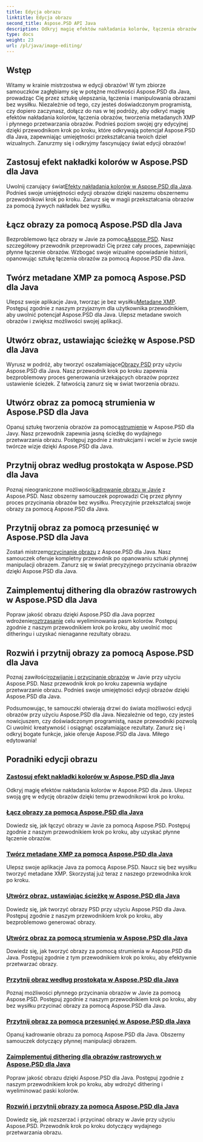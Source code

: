 ```yaml
---
title: Edycja obrazu
linktitle: Edycja obrazu
second_title: Aspose.PSD API Java
description: Odkryj magię efektów nakładania kolorów, łączenia obrazów i płynnego przetwarzania obrazów za pomocą Aspose.PSD. Ulepsz swoją grę w edycję obrazu dzięki naszym przewodnikom.
type: docs
weight: 23
url: /pl/java/image-editing/
---
```

## Wstęp 

Witamy w krainie mistrzostwa w edycji obrazów! W tym zbiorze samouczków zagłębiamy się w potężne możliwości Aspose.PSD dla Java, prowadząc Cię przez sztukę ulepszania, łączenia i manipulowania obrazami bez wysiłku. Niezależnie od tego, czy jesteś doświadczonym programistą, czy dopiero zaczynasz, dołącz do nas w tej podróży, aby odkryć magię efektów nakładania kolorów, łączenia obrazów, tworzenia metadanych XMP i płynnego przetwarzania obrazów. Podnieś poziom swojej gry edycyjnej dzięki przewodnikom krok po kroku, które odkrywają potencjał Aspose.PSD dla Java, zapewniając umiejętności przekształcania twoich dzieł wizualnych. Zanurzmy się i odkryjmy fascynujący świat edycji obrazów!

## Zastosuj efekt nakładki kolorów w Aspose.PSD dla Java

 Uwolnij czarujący świat[Efekty nakładania kolorów w Aspose.PSD dla Java](./color-overlay-effect/). Podnieś swoje umiejętności edycji obrazów dzięki naszemu obszernemu przewodnikowi krok po kroku. Zanurz się w magii przekształcania obrazów za pomocą żywych nakładek bez wysiłku.

## Łącz obrazy za pomocą Aspose.PSD dla Java

 Bezproblemowo łącz obrazy w Javie za pomocą[Aspose.PSD](./combine-images/). Nasz szczegółowy przewodnik przeprowadzi Cię przez cały proces, zapewniając płynne łączenie obrazów. Wzbogać swoje wizualne opowiadanie historii, opanowując sztukę łączenia obrazów za pomocą Aspose.PSD dla Java.

## Twórz metadane XMP za pomocą Aspose.PSD dla Java

 Ulepsz swoje aplikacje Java, tworząc je bez wysiłku[Metadane XMP](./create-xmp-metadata/). Postępuj zgodnie z naszym przyjaznym dla użytkownika przewodnikiem, aby uwolnić potencjał Aspose.PSD dla Java. Ulepsz metadane swoich obrazów i zwiększ możliwości swojej aplikacji.

## Utwórz obraz, ustawiając ścieżkę w Aspose.PSD dla Java

 Wyrusz w podróż, aby tworzyć oszałamiające[Obrazy PSD](./create-image-by-setting-path/) przy użyciu Aspose.PSD dla Java. Nasz przewodnik krok po kroku zapewnia bezproblemowy proces generowania urzekających obrazów poprzez ustawienie ścieżek. Z łatwością zanurz się w świat tworzenia obrazu.

## Utwórz obraz za pomocą strumienia w Aspose.PSD dla Java

 Opanuj sztukę tworzenia obrazów za pomocą[strumienie](./create-image-using-stream/) w Aspose.PSD dla Javy. Nasz przewodnik zapewnia jasną ścieżkę do wydajnego przetwarzania obrazu. Postępuj zgodnie z instrukcjami i wciel w życie swoje twórcze wizje dzięki Aspose.PSD dla Java.

## Przytnij obraz według prostokąta w Aspose.PSD dla Java

 Poznaj nieograniczone możliwości[kadrowanie obrazu w Javie](./crop-image-by-rectangle/) z Aspose.PSD. Nasz obszerny samouczek poprowadzi Cię przez płynny proces przycinania obrazów bez wysiłku. Precyzyjnie przekształcaj swoje obrazy za pomocą Aspose.PSD dla Java.

## Przytnij obraz za pomocą przesunięć w Aspose.PSD dla Java

 Zostań mistrzem[przycinanie obrazu](./crop-image-by-shifts/) z Aspose.PSD dla Java. Nasz samouczek oferuje kompletny przewodnik po opanowaniu sztuki płynnej manipulacji obrazem. Zanurz się w świat precyzyjnego przycinania obrazów dzięki Aspose.PSD dla Java.

## Zaimplementuj dithering dla obrazów rastrowych w Aspose.PSD dla Java

 Popraw jakość obrazu dzięki Aspose.PSD dla Java poprzez wdrożenie[roztrząsanie](./implement-dithering/) celu wyeliminowania pasm kolorów. Postępuj zgodnie z naszym przewodnikiem krok po kroku, aby uwolnić moc ditheringu i uzyskać nienaganne rezultaty obrazu.

## Rozwiń i przytnij obrazy za pomocą Aspose.PSD dla Java

 Poznaj zawiłości[rozwijanie i przycinanie obrazów](./expand-and-crop-images/) w Javie przy użyciu Aspose.PSD. Nasz przewodnik krok po kroku zapewnia wydajne przetwarzanie obrazu. Podnieś swoje umiejętności edycji obrazów dzięki Aspose.PSD dla Java.

Podsumowując, te samouczki otwierają drzwi do świata możliwości edycji obrazów przy użyciu Aspose.PSD dla Java. Niezależnie od tego, czy jesteś nowicjuszem, czy doświadczonym programistą, nasze przewodniki pozwolą Ci uwolnić kreatywność i osiągnąć oszałamiające rezultaty. Zanurz się i odkryj bogate funkcje, jakie oferuje Aspose.PSD dla Java. Miłego edytowania!
## Poradniki edycji obrazu
### [Zastosuj efekt nakładki kolorów w Aspose.PSD dla Java](./color-overlay-effect/)
Odkryj magię efektów nakładania kolorów w Aspose.PSD dla Java. Ulepsz swoją grę w edycję obrazów dzięki temu przewodnikowi krok po kroku.
### [Łącz obrazy za pomocą Aspose.PSD dla Java](./combine-images/)
Dowiedz się, jak łączyć obrazy w Javie za pomocą Aspose.PSD. Postępuj zgodnie z naszym przewodnikiem krok po kroku, aby uzyskać płynne łączenie obrazów.
### [Twórz metadane XMP za pomocą Aspose.PSD dla Java](./create-xmp-metadata/)
Ulepsz swoje aplikacje Java za pomocą Aspose.PSD. Naucz się bez wysiłku tworzyć metadane XMP. Skorzystaj już teraz z naszego przewodnika krok po kroku.
### [Utwórz obraz, ustawiając ścieżkę w Aspose.PSD dla Java](./create-image-by-setting-path/)
Dowiedz się, jak tworzyć obrazy PSD przy użyciu Aspose.PSD dla Java. Postępuj zgodnie z naszym przewodnikiem krok po kroku, aby bezproblemowo generować obrazy.
### [Utwórz obraz za pomocą strumienia w Aspose.PSD dla Java](./create-image-using-stream/)
Dowiedz się, jak tworzyć obrazy za pomocą strumienia w Aspose.PSD dla Java. Postępuj zgodnie z tym przewodnikiem krok po kroku, aby efektywnie przetwarzać obrazy.
### [Przytnij obraz według prostokąta w Aspose.PSD dla Java](./crop-image-by-rectangle/)
Poznaj możliwości płynnego przycinania obrazów w Javie za pomocą Aspose.PSD. Postępuj zgodnie z naszym przewodnikiem krok po kroku, aby bez wysiłku przycinać obrazy za pomocą Aspose.PSD dla Java.
### [Przytnij obraz za pomocą przesunięć w Aspose.PSD dla Java](./crop-image-by-shifts/)
Opanuj kadrowanie obrazu za pomocą Aspose.PSD dla Java. Obszerny samouczek dotyczący płynnej manipulacji obrazem.
### [Zaimplementuj dithering dla obrazów rastrowych w Aspose.PSD dla Java](./implement-dithering/)
Popraw jakość obrazu dzięki Aspose.PSD dla Java. Postępuj zgodnie z naszym przewodnikiem krok po kroku, aby wdrożyć dithering i wyeliminować paski kolorów.
### [Rozwiń i przytnij obrazy za pomocą Aspose.PSD dla Java](./expand-and-crop-images/)
Dowiedz się, jak rozszerzać i przycinać obrazy w Javie przy użyciu Aspose.PSD. Przewodnik krok po kroku dotyczący wydajnego przetwarzania obrazu.